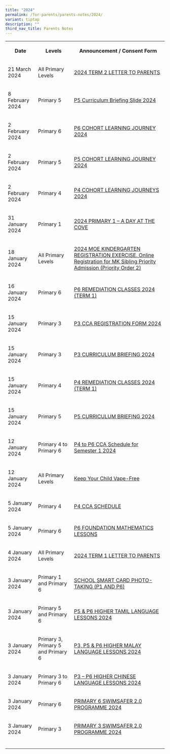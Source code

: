```yaml
---
title: "2024"
permalink: /for-parents/parents-notes/2024/
variant: tiptap
description: ""
third_nav_title: Parents Notes
---
```

<table>
<tbody>
<tr>
<th rowspan="1" colspan="1">
<p>Date</p>
</th>
<th rowspan="1" colspan="1">
<p>Levels</p>
</th>
<th rowspan="1" colspan="1">
<p>Announcement / Consent Form</p>
</th>
</tr>
<tr>
<td rowspan="1" colspan="1">
<p>21 March 2024</p>
</td>
<td rowspan="1" colspan="1">
<p>All Primary Levels</p>
</td>
<td rowspan="1" colspan="1">
<p><a href="https://go.gov.sg/pcps2024term2lettertoparents" rel="noopener noreferrer nofollow" target="_blank"><u>2024 TERM 2 LETTER TO PARENTS</u></a>
</p>
</td>
</tr>
<tr>
<td rowspan="1" colspan="1">
<p>8 February 2024</p>
</td>
<td rowspan="1" colspan="1">
<p>Primary 5</p>
</td>
<td rowspan="1" colspan="1">
<p><a href="https://go.gov.sg/2024p5ccb" rel="noopener noreferrer nofollow" target="_blank">P5 Curriculum Briefing Slide 2024</a>
</p>
</td>
</tr>
<tr>
<td rowspan="1" colspan="1">
<p>2 February 2024</p>
</td>
<td rowspan="1" colspan="1">
<p>Primary 6</p>
</td>
<td rowspan="1" colspan="1">
<p><a href="https://go.gov.sg/pcps2024063" rel="noopener noreferrer nofollow" target="_blank">P6 COHORT LEARNING JOURNEY 2024</a>
</p>
</td>
</tr>
<tr>
<td rowspan="1" colspan="1">
<p>2 February 2024</p>
</td>
<td rowspan="1" colspan="1">
<p>Primary 5</p>
</td>
<td rowspan="1" colspan="1">
<p><a href="https://go.gov.sg/pcps2024062" rel="noopener noreferrer nofollow" target="_blank">P5 COHORT LEARNING JOURNEY 2024</a>
</p>
</td>
</tr>
<tr>
<td rowspan="1" colspan="1">
<p>2 February 2024</p>
</td>
<td rowspan="1" colspan="1">
<p>Primary 4</p>
</td>
<td rowspan="1" colspan="1">
<p><a href="https://go.gov.sg/pcps2024061" rel="noopener noreferrer nofollow" target="_blank">P4 COHORT LEARNING JOURNEYS 2024</a>
</p>
</td>
</tr>
<tr>
<td rowspan="1" colspan="1">
<p>31 January 2024</p>
</td>
<td rowspan="1" colspan="1">
<p>Primary 1</p>
</td>
<td rowspan="1" colspan="1">
<p><a href="https://go.gov.sg/pcps2024058" rel="noopener noreferrer nofollow" target="_blank">2024 PRIMARY 1 – A DAY AT THE COVE</a>
</p>
</td>
</tr>
<tr>
<td rowspan="1" colspan="1">
<p>18 January 2024</p>
</td>
<td rowspan="1" colspan="1">
<p>All Primary Levels</p>
</td>
<td rowspan="1" colspan="1">
<p><a href="https://go.gov.sg/pcps2024038" rel="noopener noreferrer nofollow" target="_blank">2024 MOE KINDERGARTEN REGISTRATION EXERCISE. Online Registration for MK Sibling Priority Admission (Priority Order 2)</a>
</p>
</td>
</tr>
<tr>
<td rowspan="1" colspan="1">
<p>16 January 2024</p>
</td>
<td rowspan="1" colspan="1">
<p>Primary 6</p>
</td>
<td rowspan="1" colspan="1">
<p><a href="https://go.gov.sg/pcps2024027" rel="noopener noreferrer nofollow" target="_blank">P6 REMEDIATION CLASSES 2024 (TERM 1)</a>
</p>
</td>
</tr>
<tr>
<td rowspan="1" colspan="1">
<p>15 January 2024</p>
</td>
<td rowspan="1" colspan="1">
<p>Primary 3</p>
</td>
<td rowspan="1" colspan="1">
<p><a href="https://go.gov.sg/pcps2024028" rel="noopener noreferrer nofollow" target="_blank">P3 CCA REGISTRATION FORM 2024</a>
</p>
</td>
</tr>
<tr>
<td rowspan="1" colspan="1">
<p>15 January 2024</p>
</td>
<td rowspan="1" colspan="1">
<p>Primary 3</p>
</td>
<td rowspan="1" colspan="1">
<p><a href="https://www.punggolcovepri.moe.edu.sg/for-parents/permalink/curriculum-briefings/" rel="noopener noreferrer nofollow" target="_blank">P3 CURRICULUM BRIEFING 2024</a>
</p>
</td>
</tr>
<tr>
<td rowspan="1" colspan="1">
<p>15 January 2024</p>
</td>
<td rowspan="1" colspan="1">
<p>Primary 4</p>
</td>
<td rowspan="1" colspan="1">
<p><a href="https://go.gov.sg/pcps2024031" rel="noopener noreferrer nofollow" target="_blank">P4 REMEDIATION CLASSES 2024 (TERM 1)</a>
</p>
</td>
</tr>
<tr>
<td rowspan="1" colspan="1">
<p>15 January 2024</p>
</td>
<td rowspan="1" colspan="1">
<p>Primary 5</p>
</td>
<td rowspan="1" colspan="1">
<p><a href="https://go.gov.sg/pcps2024032" rel="noopener noreferrer nofollow" target="_blank">P5 CURRICULUM BRIEFING 2024</a>
</p>
</td>
</tr>
<tr>
<td rowspan="1" colspan="1">
<p>12 January 2024</p>
</td>
<td rowspan="1" colspan="1">
<p>Primary 4 to Primary 6</p>
</td>
<td rowspan="1" colspan="1">
<p><a href="https://go.gov.sg/p4top6ccaschedulesem1" rel="noopener noreferrer nofollow" target="_blank">P4 to P6 CCA Schedule for Semester 1 2024</a>
</p>
</td>
</tr>
<tr>
<td rowspan="1" colspan="1">
<p>12 January 2024</p>
</td>
<td rowspan="1" colspan="1">
<p>All Primary Levels</p>
</td>
<td rowspan="1" colspan="1">
<p><a href="https://go.gov.sg/vapefree" rel="noopener noreferrer nofollow" target="_blank">Keep Your Child Vape-Free</a>
</p>
</td>
</tr>
<tr>
<td rowspan="1" colspan="1">
<p>5 January 2024</p>
</td>
<td rowspan="1" colspan="1">
<p>Primary 4</p>
</td>
<td rowspan="1" colspan="1">
<p><a href="https://go.gov.sg/pcps2024017" rel="noopener noreferrer nofollow" target="_blank">P4 CCA SCHEDULE</a>
</p>
</td>
</tr>
<tr>
<td rowspan="1" colspan="1">
<p>5 January 2024</p>
</td>
<td rowspan="1" colspan="1">
<p>Primary 6</p>
</td>
<td rowspan="1" colspan="1">
<p><a href="https://go.gov.sg/pcps2024018" rel="noopener noreferrer nofollow" target="_blank">P6 FOUNDATION MATHEMATICS LESSONS</a>
</p>
</td>
</tr>
<tr>
<td rowspan="1" colspan="1">
<p>4 January 2024</p>
</td>
<td rowspan="1" colspan="1">
<p>All Primary Levels</p>
</td>
<td rowspan="1" colspan="1">
<p><a href="https://go.gov.sg/pcps2024010" rel="noopener noreferrer nofollow" target="_blank">2024 TERM 1 LETTER TO PARENTS</a>
</p>
</td>
</tr>
<tr>
<td rowspan="1" colspan="1">
<p>3 January 2024</p>
</td>
<td rowspan="1" colspan="1">
<p>Primary 1 and Primary 6</p>
</td>
<td rowspan="1" colspan="1">
<p><a href="https://go.gov.sg/pcsp2024016" rel="noopener noreferrer nofollow" target="_blank">SCHOOL SMART CARD PHOTO-TAKING (P1 AND P6)</a>
</p>
</td>
</tr>
<tr>
<td rowspan="1" colspan="1">
<p>3 January 2024</p>
</td>
<td rowspan="1" colspan="1">
<p>Primary 5 and Primary 6</p>
</td>
<td rowspan="1" colspan="1">
<p><a href="https://go.gov.sg/pcsp2024015" rel="noopener noreferrer nofollow" target="_blank">P5 &amp; P6 HIGHER TAMIL LANGUAGE LESSONS 2024</a>
</p>
</td>
</tr>
<tr>
<td rowspan="1" colspan="1">
<p>3 January 2024</p>
</td>
<td rowspan="1" colspan="1">
<p>Primary 3, Primary 5 and Primary 6</p>
</td>
<td rowspan="1" colspan="1">
<p><a href="https://go.gov.sg/pcsp2024014" rel="noopener noreferrer nofollow" target="_blank">P3, P5 &amp; P6 HIGHER MALAY LANGUAGE LESSONS 2024</a>
</p>
</td>
</tr>
<tr>
<td rowspan="1" colspan="1">
<p>3 January 2024</p>
</td>
<td rowspan="1" colspan="1">
<p>Primary 3 to Primary 6</p>
</td>
<td rowspan="1" colspan="1">
<p><a href="https://go.gov.sg/pcsp2024013" rel="noopener noreferrer nofollow" target="_blank">P3 – P6 HIGHER CHINESE LANGUAGE LESSONS 2024</a>
</p>
</td>
</tr>
<tr>
<td rowspan="1" colspan="1">
<p>3 January 2024</p>
</td>
<td rowspan="1" colspan="1">
<p>Primary 6</p>
</td>
<td rowspan="1" colspan="1">
<p><a href="https://go.gov.sg/pcsp2024012" rel="noopener noreferrer nofollow" target="_blank">PRIMARY 6 SWIMSAFER 2.0 PROGRAMME 2024</a>
</p>
</td>
</tr>
<tr>
<td rowspan="1" colspan="1">
<p>3 January 2024</p>
</td>
<td rowspan="1" colspan="1">
<p>Primary 3</p>
</td>
<td rowspan="1" colspan="1">
<p><a href="https://go.gov.sg/pcsp2024011" rel="noopener noreferrer nofollow" target="_blank">PRIMARY 3 SWIMSAFER 2.0 PROGRAMME 2024</a>
</p>
</td>
</tr>
<tr>
<td rowspan="1" colspan="1">
<p></p>
</td>
<td rowspan="1" colspan="1">
<p></p>
</td>
<td rowspan="1" colspan="1">
<p></p>
</td>
</tr>
</tbody>
</table>
<p></p>